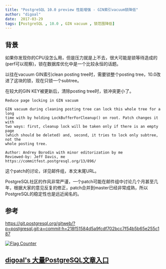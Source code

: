 ```yaml
---
title: "PostgreSQL 10.0 preview 性能增强 - GIN索引vacuum锁降低"
author: "digoal"
date:  2017-03-29
tags: [PostgreSQL , 10.0 , GIN vacuum , 锁范围降低]
---
```

                                                                           
## 背景   
如果你发现你的CPU没怎么用，但是压力就是上不去，很大可能是锁等待造成的(perf可以观察)，锁在数据库优化中是一个比较永恒的话题。  
  
以往在vacuum GIN索引clean posting tree时，需要锁整个posting tree，10.0改进了这块的锁，现在只锁一个subtree。  
  
在较大的GIN KEY被更新后，清除posting tree时，锁冲突更小了。  
  
```  
Reduce page locking in GIN vacuum  
  
GIN vacuum during cleaning posting tree can lock this whole tree for a long  
time with by holding LockBufferForCleanup() on root. Patch changes it with  
two ways: first, cleanup lock will be taken only if there is an empty page  
(which should be deleted) and, second, it tries to lock only subtree, not the  
whole posting tree.  
  
Author: Andrey Borodin with minor editorization by me  
Reviewed-by: Jeff Davis, me  
https://commitfest.postgresql.org/13/896/  
```  
  
这个patch的讨论，详见邮件组，本文末尾URL。            
            
PostgreSQL社区的作风非常严谨，一个patch可能在邮件组中讨论几个月甚至几年，根据大家的意见反复的修正，patch合并到master已经非常成熟，所以PostgreSQL的稳定性也是远近闻名的。             
          
## 参考          
https://git.postgresql.org/gitweb/?p=postgresql.git;a=commit;h=218f51584d5a9fcdf702bcc7f54b5b65e255c187  
  
<a rel="nofollow" href="http://info.flagcounter.com/h9V1"  ><img src="http://s03.flagcounter.com/count/h9V1/bg_FFFFFF/txt_000000/border_CCCCCC/columns_2/maxflags_12/viewers_0/labels_0/pageviews_0/flags_0/"  alt="Flag Counter"  border="0"  ></a>  
  
  
  
  
  
  
## [digoal's 大量PostgreSQL文章入口](https://github.com/digoal/blog/blob/master/README.md "22709685feb7cab07d30f30387f0a9ae")
  
